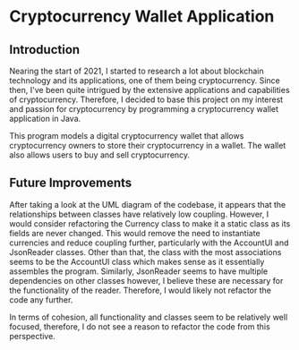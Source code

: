 # Cryptocurrency Wallet Application

## Introduction

Nearing the start of 2021, I started to research a lot about blockchain technology and its applications, one of them being cryptocurrency. Since then, I've been quite intrigued by the extensive applications and capabilities of cryptocurrency. Therefore, I decided to base this project on my interest and passion for cryptocurrency by programming a cryptocurrency wallet application in Java.

This program models a digital cryptocurrency wallet that allows cryptocurrency owners to store their cryptocurrency in a wallet. The wallet also allows users to buy and sell cryptocurrency.

## Future Improvements
After taking a look at the UML diagram of the codebase, it appears that the relationships between classes have relatively low coupling. However, I would consider refactoring the Currency class to make it a static class as its fields are never changed. This would remove the need to instantiate currencies and reduce coupling further, particularly with the AccountUI and JsonReader classes. Other than that, the class with the most associations seems to be the AccountUI class which makes sense as it essentially assembles the program. Similarly, JsonReader seems to have multiple dependencies on other classes however, I believe these are necessary for the functionality of the reader. Therefore, I would likely not refactor the code any further.

In terms of cohesion, all functionality and classes seem to be relatively well focused, therefore, I do not see a reason to refactor the code from this perspective.
